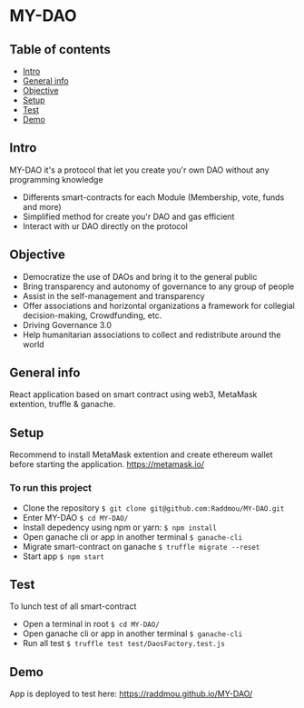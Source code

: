 # MY-DAO

## Table of contents
* [Intro](#intro)
* [General info](#general-info)
* [Objective](#objective)
* [Setup](#setup)
* [Test](#test)
* [Demo](#demo)

## Intro
MY-DAO it's a protocol that let you create you'r own DAO without any programming knowledge
* Differents smart-contracts for each Module (Membership, vote, funds and more)
* Simplified method for create you'r DAO and gas efficient
* Interact with ur DAO directly on the protocol

## Objective
* Democratize the use of DAOs and bring it to the general public
* Bring transparency and autonomy of governance to any group of people
* Assist in the self-management and transparency 
* Offer associations and horizontal organizations a framework for collegial decision-making, Crowdfunding, etc.
* Driving Governance 3.0
* Help humanitarian associations to collect and redistribute around the world

## General info
React application based on smart contract using web3, MetaMask extention, truffle & ganache.

## Setup 
Recommend to install MetaMask extention and create ethereum wallet before starting the application. https://metamask.io/

### To run this project
* Clone the repository
`$ git clone git@github.com:Raddmou/MY-DAO.git`
* Enter MY-DAO
`$ cd MY-DAO/`
* Install depedency using npm or yarn:
`$ npm install`
* Open ganache cli or app in another terminal
`$ ganache-cli`
* Migrate smart-contract on ganache
`$ truffle migrate --reset`
* Start app
`$ npm start`

## Test
To lunch test of all smart-contract
* Open a terminal in root
`$ cd MY-DAO/`
* Open ganache cli or app in another terminal
`$ ganache-cli`
* Run all test
`$ truffle test test/DaosFactory.test.js`


## Demo
App is deployed to test here: https://raddmou.github.io/MY-DAO/